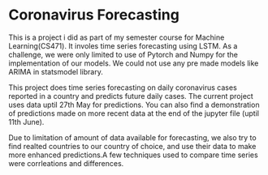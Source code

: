# Coronavirus Forecasting
This is a project i did as part of my semester course for Machine Learning(CS471). It involes time series forecasting using LSTM. As a challenge, we were only limited to use of Pytorch and Numpy for the implementation of our models. We could not use any pre made models like ARIMA in statsmodel library.

This project does time series forecasting on daily coronavirus cases reported in a country and predicts future daily cases. The current project uses data uptil 27th May for predictions. You can also find a demonstration of predictions made on more recent data at the end of the jupyter file (uptil 11th June). 

Due to limitation of amount of data available for forecasting, we also try to find realted countries to our country of choice, and use their data to make more enhanced predictions.A few techniques used to compare time series were corrleations and differences.
